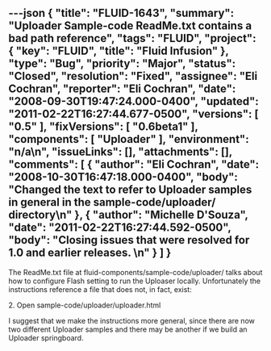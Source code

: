 ---json
{
  "title": "FLUID-1643",
  "summary": "Uploader Sample-code ReadMe.txt contains a bad path reference",
  "tags": "FLUID",
  "project": {
    "key": "FLUID",
    "title": "Fluid Infusion"
  },
  "type": "Bug",
  "priority": "Major",
  "status": "Closed",
  "resolution": "Fixed",
  "assignee": "Eli Cochran",
  "reporter": "Eli Cochran",
  "date": "2008-09-30T19:47:24.000-0400",
  "updated": "2011-02-22T16:27:44.677-0500",
  "versions": [
    "0.5"
  ],
  "fixVersions": [
    "0.6beta1"
  ],
  "components": [
    "Uploader"
  ],
  "environment": "n/a\n",
  "issueLinks": [],
  "attachments": [],
  "comments": [
    {
      "author": "Eli Cochran",
      "date": "2008-10-30T16:47:18.000-0400",
      "body": "Changed the text to refer to Uploader samples in general in the sample-code/uploader/ directory\n"
    },
    {
      "author": "Michelle D'Souza",
      "date": "2011-02-22T16:27:44.592-0500",
      "body": "Closing issues that were resolved for 1.0 and earlier releases.&#x20;\n"
    }
  ]
}
---
The ReadMe.txt file at fluid-components/sample-code/uploader/ talks about how to configure Flash setting to run the Uploaser locally. Unfortunately the instructions reference a file that does not, in fact, exist:

2\. Open sample-code/uploader/uploader.html

I suggest that we make the instructions more general, since there are now two different Uploader samples and there may be another if we build an Uploader springboard.

        